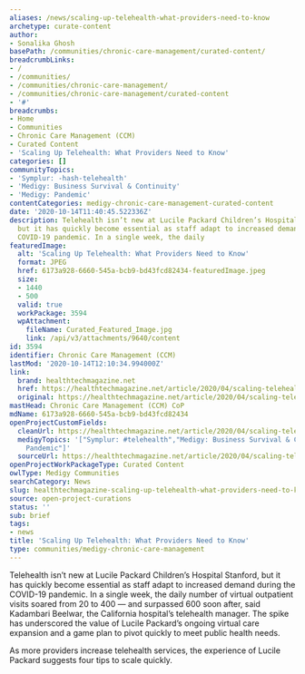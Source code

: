 ```yaml
---
aliases: /news/scaling-up-telehealth-what-providers-need-to-know
archetype: curate-content
author:
- Sonalika Ghosh
basePath: /communities/chronic-care-management/curated-content/
breadcrumbLinks:
- /
- /communities/
- /communities/chronic-care-management/
- /communities/chronic-care-management/curated-content
- '#'
breadcrumbs:
- Home
- Communities
- Chronic Care Management (CCM)
- Curated Content
- 'Scaling Up Telehealth: What Providers Need to Know'
categories: []
communityTopics:
- 'Symplur: -hash-telehealth'
- 'Medigy: Business Survival & Continuity'
- 'Medigy: Pandemic'
contentCategories: medigy-chronic-care-management-curated-content
date: '2020-10-14T11:40:45.522336Z'
description: Telehealth isn’t new at Lucile Packard Children’s Hospital Stanford,
  but it has quickly become essential as staff adapt to increased demand during the
  COVID-19 pandemic. In a single week, the daily
featuredImage:
  alt: 'Scaling Up Telehealth: What Providers Need to Know'
  format: JPEG
  href: 6173a928-6660-545a-bcb9-bd43fcd82434-featuredImage.jpeg
  size:
  - 1440
  - 500
  valid: true
  workPackage: 3594
  wpAttachment:
    fileName: Curated_Featured_Image.jpg
    link: /api/v3/attachments/9640/content
id: 3594
identifier: Chronic Care Management (CCM)
lastMod: '2020-10-14T12:10:34.994000Z'
link:
  brand: healthtechmagazine.net
  href: https://healthtechmagazine.net/article/2020/04/scaling-telehealth-what-providers-need-know
  original: https://healthtechmagazine.net/article/2020/04/scaling-telehealth-what-providers-need-know
mastHead: Chronic Care Management (CCM) CoP
mdName: 6173a928-6660-545a-bcb9-bd43fcd82434
openProjectCustomFields:
  cleanUrl: https://healthtechmagazine.net/article/2020/04/scaling-telehealth-what-providers-need-know
  medigyTopics: '["Symplur: #telehealth","Medigy: Business Survival & Continuity","Medigy:
    Pandemic"]'
  sourceUrl: https://healthtechmagazine.net/article/2020/04/scaling-telehealth-what-providers-need-know
openProjectWorkPackageType: Curated Content
owlType: Medigy Communities
searchCategory: News
slug: healthtechmagazine-scaling-up-telehealth-what-providers-need-to-know
source: open-project-curations
status: ''
sub: brief
tags:
- news
title: 'Scaling Up Telehealth: What Providers Need to Know'
type: communities/medigy-chronic-care-management
---
```


<p>Telehealth isn’t new at&nbsp;Lucile Packard Children’s Hospital Stanford, but it has quickly become essential as staff adapt to increased demand during the COVID-19 pandemic. In a single week, the daily number of virtual outpatient visits soared from 20 to 400 — and surpassed 600 soon after, said Kadambari Beelwar, the California hospital’s telehealth manager. The spike has underscored the value of Lucile Packard’s ongoing virtual care expansion and a game plan to pivot quickly to meet public health needs.</p><p>As more providers increase&nbsp;telehealth services, the experience of Lucile Packard suggests four tips to scale quickly.</p>